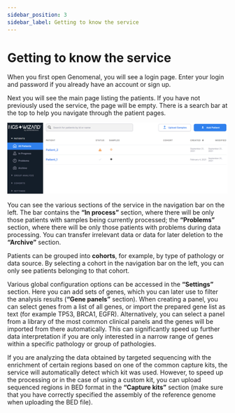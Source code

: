 ```yaml
---
sidebar_position: 3
sidebar_label: Getting to know the service
---
```


# Getting to know the service

When you first open Genomenal, you will see a login page. Enter your login and password if you already have an account or sign up.

Next you will see the main page listing the patients. If you have not previously used the service, the page will be empty. There is a search bar at the top to help you navigate through the patient pages.

![All patients page](/img/eng/1-all-patients-page.png)

You can see the various sections of the service in the navigation bar on the left. The bar contains the **“In process”** section, where there will be only those patients with samples being currently processed; the **“Problems”** section, where there will be only those patients with problems during data processing. You can transfer irrelevant data or data for later deletion to the **“Archive”** section.

Patients can be grouped into **cohorts**, for example, by type of pathology or data source. By selecting a cohort in the navigation bar on the left, you can only see patients belonging to that cohort.

Various global configuration options can be accessed in the **“Settings”** section. Here you can add sets of genes, which you can later use to filter the analysis results (**“Gene panels”** section). When creating a panel, you can select genes from a list of all genes, or import the prepared gene list as text (for example TP53, BRCA1, EGFR). Alternatively, you can select a panel from a library of the most common clinical panels and the genes will be imported from there automatically. This can significantly speed up further data interpretation if you are only interested in a narrow range of genes within a specific pathology or group of pathologies.

If you are analyzing the data obtained by targeted sequencing with the enrichment of certain regions based on one of the common capture kits, the service will automatically detect which kit was used. However, to speed up the processing or in the case of using a custom kit, you can upload sequenced regions in BED format in the **“Capture kits”** section (make sure that you have correctly specified the assembly of the reference genome when uploading the BED file).

